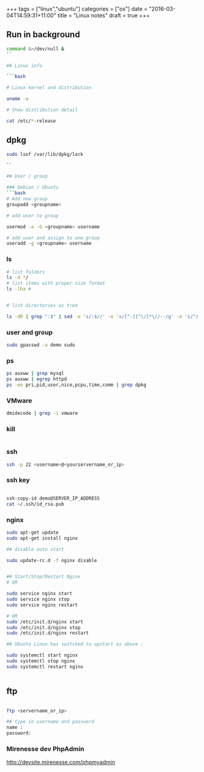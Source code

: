+++
tags =  ["linux","ubuntu"]
categories = ["os"]
date = "2016-03-04T14:59:31+11:00"
title = "Linux notes"
draft = true
+++



## Run in background

```bash
command &>/dev/null &
``

## Linux info

```bash

# Linux kernel and distribution

uname -a 

# Show distribution detail 

cat /etc/*-release

```

## dpkg

```bash
sudo lsof /var/lib/dpkg/lock

``

## User / group

### Debian / Ubuntu
```bash
# Add new group 
groupadd <groupname>

# add user to group

usermod -a -G <groupname> username

# add user and assign to one group
useradd -g <groupname> username

```

### ls 

```bash
# list folders
ls -d */
# list items with proper size format 
ls -lha # 


# list directories as tree

ls -dR | grep ":$" | sed -e 's/:$//' -e 's/[^-][^\/]*\//--/g' -e 's/^/   /' -e 's/-/|/'

```

### user and group

```bash
sudo gpasswd -a demo sudo

```


### ps 

```bash
ps auxww | grep mysql
ps auxww | egrep httpd
ps -eo pri,pid,user,nice,pcpu,time,comm | grep dpkg

```

### VMware

```bash
dmidecode | grep -i vmware
```

### kill

```bash

```


### ssh

```bash
ssh -p 22 <username>@<yourservername_or_ip>
```


### ssh key

```bash

ssh-copy-id demo@SERVER_IP_ADDRESS
cat ~/.ssh/id_rsa.pub

```

### nginx

```bash
sudo apt-get update
sudo apt-get install nginx

## disable auto start

sudo update-rc.d -f nginx disable


## Start/Stop/Restart Nginx
# OR

sudo service nginx start
sudo service nginx stop
sudo service nginx restart

# OR 
sudo /etc/init.d/nginx start
sudo /etc/init.d/nginx stop
sudo /etc/init.d/nginx restart

## Ubuntu Linux has switched to upstart as above :

sudo systemctl start nginx 
sudo systemctl stop nginx 
sudo systemctl restart nginx



```

## ftp

```bash

ftp <servername_or_ip>

## type in username and password
name :
password:

```


### Mirenesse dev PhpAdmin

http://devsite.mirenesse.com/phpmyadmin

